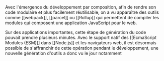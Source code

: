 Avec l'émergence du développement par composition, afin de rendre son code modulaire et plus facilement réutilisable, on a vu apparaître des outils comme [[webpack]], [[parcel]] ou [[Rollup]] qui permettent de compiler les modules qui composent une application JavaScript pour le web.

Sur des applications importantes, cette étape de génération du code pouvait prendre plusieurs minutes. Avec le support natif des [[EcmaScript Modules (ESM)]] dans [[Node.js]] et les navigateurs web, il est désormais possible de s'affranchir de cette opération pendant le développement, une nouvelle génération d'outils a donc vu le jour notamment 
